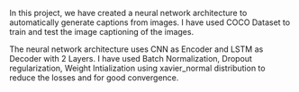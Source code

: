 In this project, we have created a neural network architecture to automatically generate captions from images.
I have used COCO Dataset to train and test the image captioning of the images.

The neural network architecture uses CNN as Encoder and LSTM as Decoder with 2 Layers. I have used Batch Normalization,
Dropout regularization, Weight Intialization using xavier_normal distribution to reduce the losses and for good convergence. 
